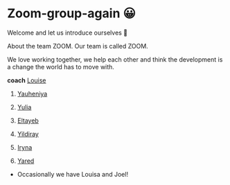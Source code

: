 
# Zoom-group-again 😀

Welcome and let us introduce ourselves 👋

About the team ZOOM. Our team is called ZOOM.

We love working together, we help each other and think the development is a change the world has to move with.

**coach** [Louise]()

1. [Yauheniya]()

1. [Yulia]()

1. [Eltayeb]()

1. [Yildiray]()

1. [Iryna]()

1. [Yared]()

* Occasionally we have Louisa and Joel!

